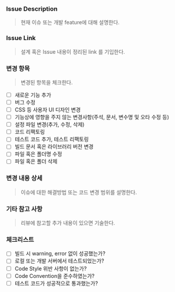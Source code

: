 ### Issue Description
> 현재 이슈 또는 개발 feature에 대해 설명한다.

### Issue Link
> 설계 혹은 Issue 내용이 정리된 link 를 기입한다.

### 변경 항목
> 변경된 항목을 체크한다.
- [ ] 새로운 기능 추가
- [ ] 버그 수정
- [ ] CSS 등 사용자 UI 디자인 변경
- [ ] 기능상에 영향을 주지 않는 변경사항(주석, 문서, 변수명 및 오타 수정 등)
- [ ] 설정 파일 변경(추가, 수정, 삭제)
- [ ] 코드 리팩토링
- [ ] 테스트 코드 추가, 테스트 리팩토링
- [ ] 빌드 문서 혹은 라이브러리 버전 변경
- [ ] 파일 혹은 폴더명 수정
- [ ] 파일 혹은 폴더 삭제

### 변경 내용 상세
> 이슈에 대한 해결방법 또는 코드 변경 범위를 설명한다.

### 기타 참고 사항
> 리뷰에 참고할 추가 내용이 있으면 기술한다.

### 체크리스트
- [ ] 빌드 시 warning, error 없이 성공했는가?
- [ ] 로컬 또는 개발 서버에서 테스트되었는가?
- [ ] Code Style 위반 사항이 없는가?
- [ ] Code Convention을 준수하였는가?
- [ ] 테스트 코드가 성공적으로 통과했는가?
